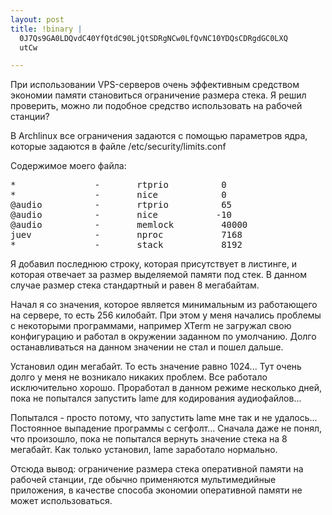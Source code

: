 ```yaml
--- 
layout: post
title: !binary |
  0J7Qs9GA0LDQvdC40YfQtdC90LjQtSDRgNCw0LfQvNC10YDQsCDRgdGC0LXQ
  utCw

---
```

При использовании VPS-серверов очень эффективным средством экономии памяти становиться ограничение размера стека. Я решил проверить, можно ли подобное средство использовать на рабочей станции?

В Archlinux все ограничения задаются с помощью параметров ядра, которые задаются в файле /etc/security/limits.conf
<!--more-->
Содержимое моего файла:
<pre>*               -       rtprio          0
*               -       nice            0
@audio          -       rtprio          65
@audio          -       nice           -10
@audio          -       memlock         40000
juev            -       nproc           7168
*               -       stack           8192</pre>

Я добавил последнюю строку, которая присутствует в листинге, и которая отвечает за размер выделяемой памяти под стек. В данном случае размер стека стандартный и равен 8 мегабайтам.

Начал я со значения, которое является минимальным из работающего на сервере, то есть 256 килобайт. При этом у меня начались проблемы с некоторыми программами, например XTerm не загружал свою конфигурацию и работал в окружении заданном по умолчанию. Долго останавливаться на данном значении не стал и пошел дальше.

Установил один мегабайт. То есть значение равно 1024... Тут очень долго у меня не возникало никаких проблем. Все работало исключительно хорошо. Проработал в данном режиме несколько дней, пока не попытался запустить lame для кодирования аудиофайлов...

Попытался - просто потому, что запустить lame мне так и не удалось... Постоянное выпадение программы с сегфолт... Сначала даже не понял, что произошло, пока не попытался вернуть значение стека на 8 мегабайт. Как только установил, lame заработало нормально.

Отсюда вывод: ограничение размера стека оперативной памяти на рабочей станции, где обычно применяются мультимедийные приложения, в качестве способа экономии оперативной памяти не может использоваться.
